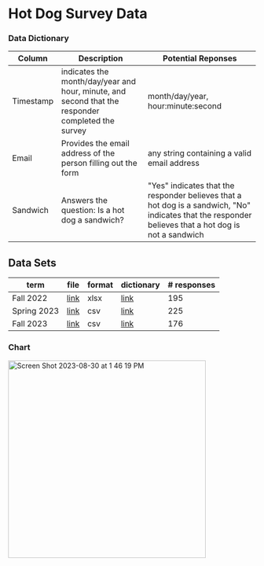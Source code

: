 # Hot Dog Survey Data

### Data Dictionary
| Column| Description| Potential Reponses|                   
|-------|------------|-------------------|
| Timestamp | indicates the month/day/year and hour, minute, and second that the responder completed the survey |month/day/year, hour:minute:second|
| Email| Provides the email address of the person filling out the form| any string containing a valid email address|
| Sandwich| Answers the question: Is a hot dog a sandwich?| "Yes" indicates that the responder believes that a hot dog is a sandwich, "No" indicates that the responder believes that a hot dog is not a sandwich |

## Data Sets
| term | file | format | dictionary | # responses |
|------|------|--------|-|--|
| Fall 2022 | [link](DS-4002-fa22-survey-results.xlsx) | xlsx | [link](fall-22-data-dictionary.md) | 195 |
| Spring 2023 | [link](DS-4002-sp23-survey-results.csv) | csv | [link](spring-23-data-dictionary.md)| 225 |
| Fall 2023 | [link](DS-4002-sp23-survey-results.csv) | csv | [link](spring-23-data-dictionary.md) | 176 |

### Chart
<img width="402" alt="Screen Shot 2023-08-30 at 1 46 19 PM" src="https://github.com/Shreya-Naga/DS-4002/assets/104798728/73f036f3-3788-4adb-b895-3ae54c642c20">
